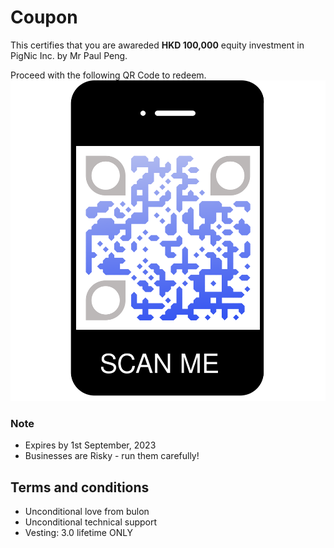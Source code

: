 # Coupon

This certifies that you are awareded **HKD 100,000** equity investment in PigNic Inc. by Mr Paul Peng.

Proceed with the following QR Code to redeem.
![image](./images/qrcode1.png)

### Note
- Expires by 1st September, 2023
- Businesses are Risky - run them carefully!

## Terms and conditions
- Unconditional love from bulon
- Unconditional technical support
- Vesting: 3.0 lifetime ONLY